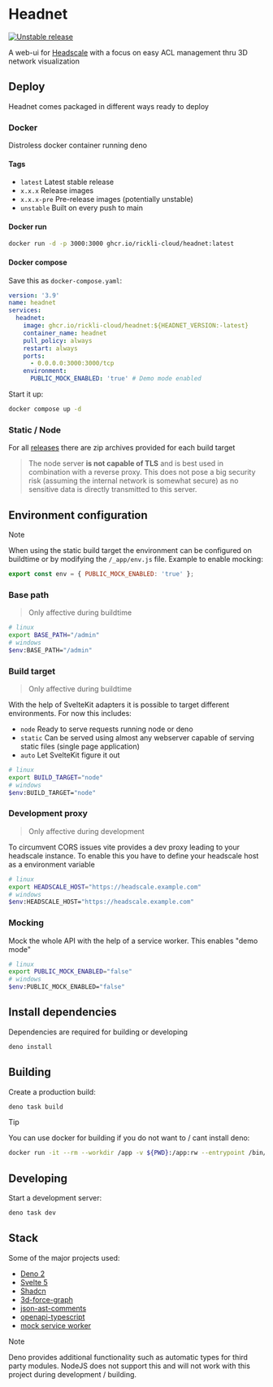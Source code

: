 # Headnet

[![Unstable release](https://github.com/rickli-cloud/headnet/actions/workflows/unstable.yaml/badge.svg)](https://github.com/rickli-cloud/headnet/actions/workflows/unstable.yaml)

A web-ui for [Headscale](https://github.com/juanfont/headscale) with a focus on easy ACL management thru 3D network visualization

## Deploy

Headnet comes packaged in different ways ready to deploy

### Docker

Distroless docker container running deno

#### Tags

- `latest` Latest stable release
- `x.x.x` Release images
- `x.x.x-pre` Pre-release images (potentially unstable)
- `unstable` Built on every push to main

#### Docker run

```sh
docker run -d -p 3000:3000 ghcr.io/rickli-cloud/headnet:latest
```

#### Docker compose

Save this as `docker-compose.yaml`:

```yaml
version: '3.9'
name: headnet
services:
  headnet:
    image: ghcr.io/rickli-cloud/headnet:${HEADNET_VERSION:-latest}
    container_name: headnet
    pull_policy: always
    restart: always
    ports:
      - 0.0.0.0:3000:3000/tcp
    environment:
      PUBLIC_MOCK_ENABLED: 'true' # Demo mode enabled
```

Start it up:

```sh
docker compose up -d
```

### Static / Node

For all [releases](https://github.com/rickli-cloud/headnet/releases) there are zip archives provided for each build target

> The node server **is not capable of TLS** and is best used in combination with a reverse proxy. This does not pose a big security risk (assuming the internal network is somewhat secure) as no sensitive data is directly transmitted to this server.

## Environment configuration

> [!NOTE]  
> When using the static build target the environment can be configured on buildtime or by modifying the `/_app/env.js` file.
> Example to enable mocking:
>
> ```js
> export const env = { PUBLIC_MOCK_ENABLED: 'true' };
> ```

### Base path

> Only affective during buildtime

```sh
# linux
export BASE_PATH="/admin"
# windows
$env:BASE_PATH="/admin"
```

### Build target

> Only affective during buildtime

With the help of SvelteKit adapters it is possible to target different environments. For now this includes:

- `node` Ready to serve requests running node or deno
- `static` Can be served using almost any webserver capable of serving static files (single page application)
- `auto` Let SvelteKit figure it out

```sh
# linux
export BUILD_TARGET="node"
# windows
$env:BUILD_TARGET="node"
```

### Development proxy

> Only affective during development

To circumvent CORS issues vite provides a dev proxy leading to your headscale instance. To enable this you have to define your headscale host as a environment variable

```sh
# linux
export HEADSCALE_HOST="https://headscale.example.com"
# windows
$env:HEADSCALE_HOST="https://headscale.example.com"
```

### Mocking

Mock the whole API with the help of a service worker. This enables "demo mode"

```sh
# linux
export PUBLIC_MOCK_ENABLED="false"
# windows
$env:PUBLIC_MOCK_ENABLED="false"
```

## Install dependencies

Dependencies are required for building or developing

```sh
deno install
```

## Building

Create a production build:

```sh
deno task build
```

> [!TIP]  
> You can use docker for building if you do not want to / cant install deno:
>
> ```sh
> docker run -it --rm --workdir /app -v ${PWD}:/app:rw --entrypoint /bin/sh denoland/deno:latest
> ```

## Developing

Start a development server:

```sh
deno task dev
```

## Stack

Some of the major projects used:

- [Deno 2](https://deno.com/)
- [Svelte 5](https://svelte.dev/)
- [Shadcn](https://www.shadcn-svelte.com/)
- [3d-force-graph](https://github.com/vasturiano/3d-force-graph)
- [json-ast-comments](https://github.com/2betop/json-ast-comments)
- [openapi-typescript](https://openapi-ts.dev/)
- [mock service worker](https://mswjs.io/)

> [!NOTE]  
> Deno provides additional functionality such as automatic types for third party modules. NodeJS does not support this and will not work with this project during development / building.
